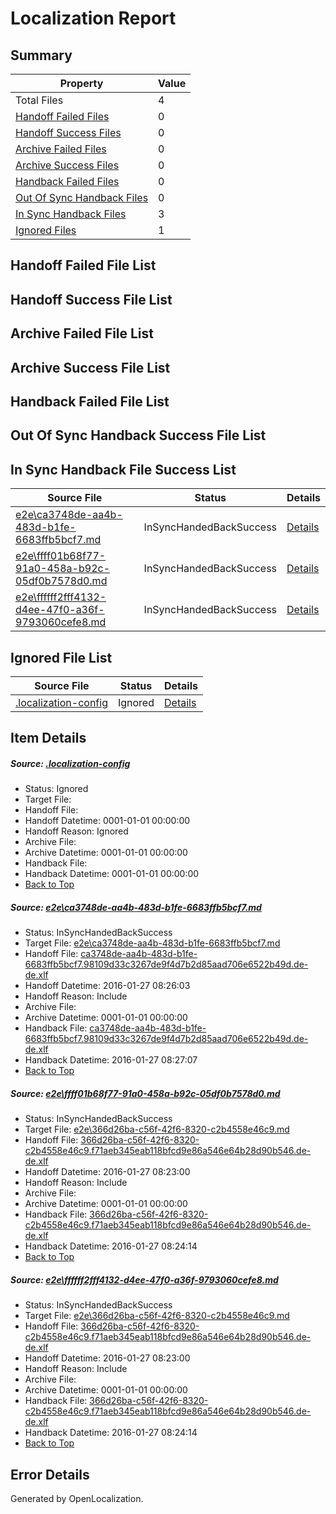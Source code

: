 # <a name='report-top'></a> Localization Report

## Summary
 Property | Value 
 -------- | ----- 
 Total Files | 4
[ Handoff Failed Files ](#handoff-failed-list)| 0
[ Handoff Success Files ](#handoff-success-list)| 0
[ Archive Failed Files ](#archive-failed-list)| 0
[ Archive Success Files ](#archive-success-list)| 0
[ Handback Failed Files ](#handback-failed-list)| 0
[ Out Of Sync Handback Files ](#outofsync-handback-success-list)| 0
[ In Sync Handback Files ](#insync-handback-success-list)| 3
[ Ignored Files ](#ignored-list)| 1

## <a name='handoff-failed-list'></a> Handoff Failed File List

## <a name='handoff-success-list'></a> Handoff Success File List

## <a name='archive-failed-list'></a> Archive Failed File List

## <a name='archive-success-list'></a> Archive Success File List

## <a name='handback-failed-list'></a> Handback Failed File List

## <a name='outofsync-handback-success-list'></a> Out Of Sync Handback Success File List

## <a name='insync-handback-success-list'></a> In Sync Handback File Success List
 Source File | Status | Details 
 ----------- | ------ | ------- 
 [e2e\ca3748de-aa4b-483d-b1fe-6683ffb5bcf7.md](https://github.com/OpenLocalizationTest/oltest/blob/ccebc5d8e2ded709e80946934a0b6670b0095780/e2e/ca3748de-aa4b-483d-b1fe-6683ffb5bcf7.md) | InSyncHandedBackSuccess | [Details](#6842ab807527bde1df964145819d157e8fd4362b1)
 [e2e\ffff01b68f77-91a0-458a-b92c-05df0b7578d0.md](https://github.com/OpenLocalizationTest/oltest/blob/ccebc5d8e2ded709e80946934a0b6670b0095780/e2e/ffff01b68f77-91a0-458a-b92c-05df0b7578d0.md) | InSyncHandedBackSuccess | [Details](#2a1a81301bdf7bed2742f3c494e8f9ae2d157b732)
 [e2e\ffffff2fff4132-d4ee-47f0-a36f-9793060cefe8.md](https://github.com/OpenLocalizationTest/oltest/blob/ccebc5d8e2ded709e80946934a0b6670b0095780/e2e/ffffff2fff4132-d4ee-47f0-a36f-9793060cefe8.md) | InSyncHandedBackSuccess | [Details](#2a1a81301bdf7bed2742f3c494e8f9ae2d157b733)

## <a name='ignored-list'></a> Ignored File List
 Source File | Status | Details 
 ----------- | ------ | ------- 
 [.localization-config](https://github.com/OpenLocalizationTest/oltest/blob/ccebc5d8e2ded709e80946934a0b6670b0095780/.localization-config) | Ignored | [Details](#e4725be8631cbe979bbe0fa8b97cd75f1fd41d4d0)

## Item Details
##### <a name='e4725be8631cbe979bbe0fa8b97cd75f1fd41d4d0'></a> Source: [.localization-config](https://github.com/OpenLocalizationTest/oltest/blob/ccebc5d8e2ded709e80946934a0b6670b0095780/.localization-config)
* Status: Ignored
* Target File: 
* Handoff File: 
* Handoff Datetime: 0001-01-01 00:00:00
* Handoff Reason: Ignored
* Archive File: 
* Archive Datetime: 0001-01-01 00:00:00
* Handback File: 
* Handback Datetime: 0001-01-01 00:00:00
* [Back to Top](#report-top)

##### <a name='6842ab807527bde1df964145819d157e8fd4362b1'></a> Source: [e2e\ca3748de-aa4b-483d-b1fe-6683ffb5bcf7.md](https://github.com/OpenLocalizationTest/oltest/blob/ccebc5d8e2ded709e80946934a0b6670b0095780/e2e/ca3748de-aa4b-483d-b1fe-6683ffb5bcf7.md)
* Status: InSyncHandedBackSuccess
* Target File: [e2e\ca3748de-aa4b-483d-b1fe-6683ffb5bcf7.md](https://github.com/OpenLocalizationTestOrg/oltest.de-de/blob/071f2e84535d1928b3bede129109ec8ba88582f7/e2e/ca3748de-aa4b-483d-b1fe-6683ffb5bcf7.md)
* Handoff File: [ca3748de-aa4b-483d-b1fe-6683ffb5bcf7.98109d33c3267de9f4d7b2d85aad706e6522b49d.de-de.xlf](https://github.com/OpenLocalizationTestOrg/olhandoff/blob/79357e4a075e78384e9dc024445375afdd2daa6c/ol-handoff/OpenLocalizationTestOrg/oltest.de-de/tianzh/ca3748de-aa4b-483d-b1fe-6683ffb5bcf7.98109d33c3267de9f4d7b2d85aad706e6522b49d.de-de.xlf)
* Handoff Datetime: 2016-01-27 08:26:03
* Handoff Reason: Include
* Archive File: 
* Archive Datetime: 0001-01-01 00:00:00
* Handback File: [ca3748de-aa4b-483d-b1fe-6683ffb5bcf7.98109d33c3267de9f4d7b2d85aad706e6522b49d.de-de.xlf](https://github.com/OpenLocalizationTestOrg/olhandback/blob/9b7ab422a467563251650d6cd6d31a26448dc8b6/ol-handback/OpenLocalizationTestOrg/oltest.de-de/tianzh/ca3748de-aa4b-483d-b1fe-6683ffb5bcf7.98109d33c3267de9f4d7b2d85aad706e6522b49d.de-de.xlf)
* Handback Datetime: 2016-01-27 08:27:07
* [Back to Top](#report-top)

##### <a name='2a1a81301bdf7bed2742f3c494e8f9ae2d157b732'></a> Source: [e2e\ffff01b68f77-91a0-458a-b92c-05df0b7578d0.md](https://github.com/OpenLocalizationTest/oltest/blob/ccebc5d8e2ded709e80946934a0b6670b0095780/e2e/ffff01b68f77-91a0-458a-b92c-05df0b7578d0.md)
* Status: InSyncHandedBackSuccess
* Target File: [e2e\366d26ba-c56f-42f6-8320-c2b4558e46c9.md](https://github.com/OpenLocalizationTestOrg/oltest.de-de/blob/b250ef9751724e3c8bd0f2ddc807df492b814fb8/e2e/366d26ba-c56f-42f6-8320-c2b4558e46c9.md)
* Handoff File: [366d26ba-c56f-42f6-8320-c2b4558e46c9.f71aeb345eab118bfcd9e86a546e64b28d90b546.de-de.xlf](https://github.com/OpenLocalizationTestOrg/olhandoff/blob/87eb1dc0de55e496b7df4f256c896c08c942b4d2/ol-handoff/OpenLocalizationTestOrg/oltest.de-de/tianzh/366d26ba-c56f-42f6-8320-c2b4558e46c9.f71aeb345eab118bfcd9e86a546e64b28d90b546.de-de.xlf)
* Handoff Datetime: 2016-01-27 08:23:00
* Handoff Reason: Include
* Archive File: 
* Archive Datetime: 0001-01-01 00:00:00
* Handback File: [366d26ba-c56f-42f6-8320-c2b4558e46c9.f71aeb345eab118bfcd9e86a546e64b28d90b546.de-de.xlf](https://github.com/OpenLocalizationTestOrg/olhandback/blob/8707ed83f9a70b4e5c9e7ab10f0ac10c98723d95/ol-handback/OpenLocalizationTestOrg/oltest.de-de/tianzh/366d26ba-c56f-42f6-8320-c2b4558e46c9.f71aeb345eab118bfcd9e86a546e64b28d90b546.de-de.xlf)
* Handback Datetime: 2016-01-27 08:24:14
* [Back to Top](#report-top)

##### <a name='2a1a81301bdf7bed2742f3c494e8f9ae2d157b733'></a> Source: [e2e\ffffff2fff4132-d4ee-47f0-a36f-9793060cefe8.md](https://github.com/OpenLocalizationTest/oltest/blob/ccebc5d8e2ded709e80946934a0b6670b0095780/e2e/ffffff2fff4132-d4ee-47f0-a36f-9793060cefe8.md)
* Status: InSyncHandedBackSuccess
* Target File: [e2e\366d26ba-c56f-42f6-8320-c2b4558e46c9.md](https://github.com/OpenLocalizationTestOrg/oltest.de-de/blob/b250ef9751724e3c8bd0f2ddc807df492b814fb8/e2e/366d26ba-c56f-42f6-8320-c2b4558e46c9.md)
* Handoff File: [366d26ba-c56f-42f6-8320-c2b4558e46c9.f71aeb345eab118bfcd9e86a546e64b28d90b546.de-de.xlf](https://github.com/OpenLocalizationTestOrg/olhandoff/blob/87eb1dc0de55e496b7df4f256c896c08c942b4d2/ol-handoff/OpenLocalizationTestOrg/oltest.de-de/tianzh/366d26ba-c56f-42f6-8320-c2b4558e46c9.f71aeb345eab118bfcd9e86a546e64b28d90b546.de-de.xlf)
* Handoff Datetime: 2016-01-27 08:23:00
* Handoff Reason: Include
* Archive File: 
* Archive Datetime: 0001-01-01 00:00:00
* Handback File: [366d26ba-c56f-42f6-8320-c2b4558e46c9.f71aeb345eab118bfcd9e86a546e64b28d90b546.de-de.xlf](https://github.com/OpenLocalizationTestOrg/olhandback/blob/8707ed83f9a70b4e5c9e7ab10f0ac10c98723d95/ol-handback/OpenLocalizationTestOrg/oltest.de-de/tianzh/366d26ba-c56f-42f6-8320-c2b4558e46c9.f71aeb345eab118bfcd9e86a546e64b28d90b546.de-de.xlf)
* Handback Datetime: 2016-01-27 08:24:14
* [Back to Top](#report-top)


## Error Details

Generated by OpenLocalization.
